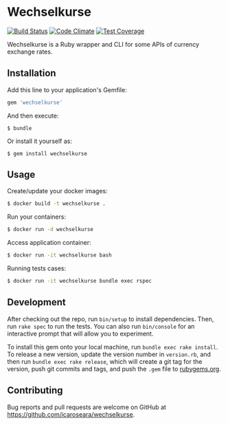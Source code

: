 # Wechselkurse
[![Build Status](https://travis-ci.org/icaroseara/wechselkurse.svg?branch=master)](https://travis-ci.org/icaroseara/wechselkurse)
[![Code Climate](https://codeclimate.com/github/icaroseara/wechselkurse/badges/gpa.svg)](https://codeclimate.com/github/icaroseara/wechselkurse)
[![Test Coverage](https://codeclimate.com/github/icaroseara/wechselkurse/badges/coverage.svg)](https://codeclimate.com/github/icaroseara/wechselkurse/coverage)

Wechselkurse is a Ruby wrapper and CLI for some APIs of currency exchange rates.


## Installation

Add this line to your application's Gemfile:

```ruby
gem 'wechselkurse'
```

And then execute:

    $ bundle

Or install it yourself as:

    $ gem install wechselkurse

## Usage

Create/update your docker images:

```sh
$ docker build -t wechselkurse .
```

Run your containers:

```sh
$ docker run -d wechselkurse
```

Access application container:
```sh
$ docker run -it wechselkurse bash
```

Running tests cases:
```sh
$ docker run -it wechselkurse bundle exec rspec
```

## Development

After checking out the repo, run `bin/setup` to install dependencies. Then, run `rake spec` to run the tests. You can also run `bin/console` for an interactive prompt that will allow you to experiment.

To install this gem onto your local machine, run `bundle exec rake install`. To release a new version, update the version number in `version.rb`, and then run `bundle exec rake release`, which will create a git tag for the version, push git commits and tags, and push the `.gem` file to [rubygems.org](https://rubygems.org).

## Contributing

Bug reports and pull requests are welcome on GitHub at https://github.com/icaroseara/wechselkurse.
